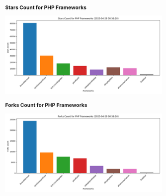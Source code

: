 ### Stars Count for PHP Frameworks

![Stars Chart](./archive/charts/20250429005610_stars_count.png)

### Forks Count for PHP Frameworks

![Forks Chart](./archive/charts/20250429005610_forks_count.png)


